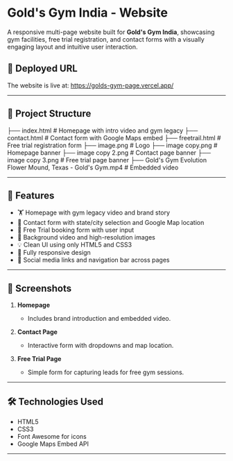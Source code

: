 # Gold's Gym India - Website

A responsive multi-page website built for **Gold's Gym India**, showcasing gym facilities, free trial registration, and contact forms with a visually engaging layout and intuitive user interaction.

## 🚀 Deployed URL
The website is live at: https://golds-gym-page.vercel.app/

---

## 📁 Project Structure

├── index.html                               # Homepage with intro video and gym legacy
├── contact.html                             # Contact form with Google Maps embed
├── freetrail.html                           # Free trial registration form
├── image.png                                # Logo
├── image copy.png                           # Homepage banner
├── image copy 2.png                         # Contact page banner
├── image copy 3.png                         # Free trial page banner
├── Gold's Gym Evolution Flower Mound, Texas - Gold's Gym.mp4  # Embedded video

---

## 🌟 Features

- 🏋️ Homepage with gym legacy video and brand story
- 📍 Contact form with state/city selection and Google Map location
- 📝 Free Trial booking form with user input
- 🎥 Background video and high-resolution images
- 💡 Clean UI using only HTML5 and CSS3
- 📱 Fully responsive design
- 🔗 Social media links and navigation bar across pages

---

## 📸 Screenshots

1. **Homepage**
   - Includes brand introduction and embedded video.

2. **Contact Page**
   - Interactive form with dropdowns and map location.

3. **Free Trial Page**
   - Simple form for capturing leads for free gym sessions.

---

## 🛠️ Technologies Used

- HTML5
- CSS3
- Font Awesome for icons
- Google Maps Embed API

---
